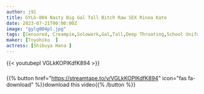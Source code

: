```yaml
---
author: j91
title: GYLG-004 Nasty Big Gal Tall Bitch Raw SEX Rinoa Kato
date: 2023-07-21T00:00:00Z
image: "gylg004pl.jpg"
tags: [Censored, Creampie,Solowork,Gal,Tall,Deep Throating,School Uniform	]
maker: [Toyohiko  ]
actress: [Shibuya Hana ]
---
```



{{< youtubepl VGLkKOPlKdfK894 >}}
###

{{% button href="https://streamtape.to/v/VGLkKOPlKdfK894" icon="fas fa-download" %}}download this video{{% /button %}}

